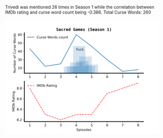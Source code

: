 Trivedi was mentioned 26 times in Season 1 while the correlation between IMDb rating and curse word count being -0.386.
Total Curse Words: 260

![Image](SacredGamesS01.png)
